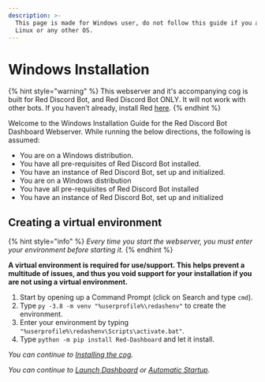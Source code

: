 ```yaml
---
description: >-
  This page is made for Windows user, do not follow this guide if you are on
  Linux or any other OS.
---
```


# Windows Installation

{% hint style="warning" %}
This webserver and it's accompanying cog is built for Red Discord Bot, and Red Discord Bot ONLY. It will not work with other bots. If you haven’t already, install Red [here](https://docs.discord.red/en/stable/).
{% endhint %}

Welcome to the Windows Installation Guide for the Red Discord Bot Dashboard Webserver. While running the below directions, the following is assumed:

* You are on a Windows distribution.
* You have all pre-requisites of Red Discord Bot installed.
* You have an instance of Red Discord Bot, set up and initialized.
* You are on a Windows distribution
* You have all pre-requisites of Red Discord Bot installed
* You have an instance of Red Discord Bot, set up and initialized

## Creating a virtual environment

{% hint style="info" %}
_Every time you start the webserver, you must enter your environment before starting it._
{% endhint %}

**A virtual environment is required for use/support. This helps prevent a multitude of issues, and thus you void support for your installation if you are not using a virtual environment.**

1. Start by opening up a Command Prompt \(click on Search and type `cmd`\).
2. Type `py -3.8 -m venv "%userprofile%\redashenv"` to create the environment.
3. Enter your environment by typing `"%userprofile%\redashenv\Scripts\activate.bat"`.
4. Type `python -m pip install Red-Dashboard` and let it install.

_You can continue to_ [_Installing the cog_](../cog-installation/installing-cog.md)_._

_You can continue to_ [_Launch Dashboard_](../launching-dashboard/running-the-webserver.md) _or_ [_Automatic Startup_](automatic-startup-systemctl.md)_._

